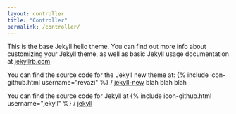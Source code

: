 ```yaml
---
layout: controller
title: "Controller"
permalink: /controller/
---
```


This is the base Jekyll hello theme. You can find out more info about customizing your Jekyll theme, as well as basic Jekyll usage documentation at [jekyllrb.com](http://jekyllrb.com/)



You can find the source code for the Jekyll new theme at:
{% include icon-github.html username="revazi" %} /
[jekyll-new](https://github.com/revazi)
blah blah blah

You can find the source code for Jekyll at
{% include icon-github.html username="jekyll" %} /
[jekyll](https://github.com/jekyll/jekyll)
